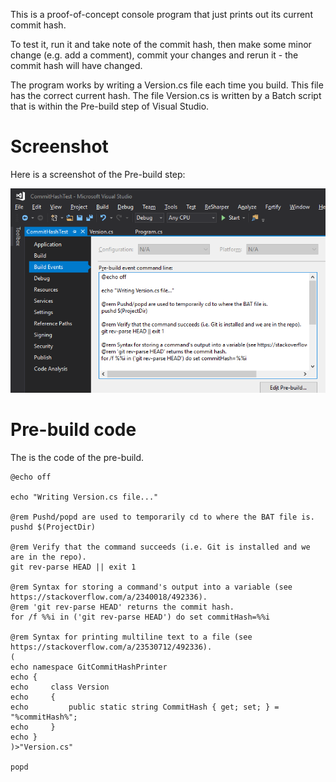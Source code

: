 This is a proof-of-concept console program that just prints out its current commit hash.

To test it, run it and take note of the commit hash, then make some minor change (e.g. add a comment), commit your changes and rerun it - the commit hash will have changed.

The program works by writing a Version.cs file each time you build. This file has the correct current hash. The file Version.cs is written by a Batch script that is within the Pre-build step of Visual Studio.

# Screenshot

Here is a screenshot of the Pre-build step:

![Screenshot](Images/Screenshot.png)

# Pre-build code

The is the code of the pre-build.

    @echo off

    echo "Writing Version.cs file..."

    @rem Pushd/popd are used to temporarily cd to where the BAT file is.
    pushd $(ProjectDir)

    @rem Verify that the command succeeds (i.e. Git is installed and we are in the repo).
    git rev-parse HEAD || exit 1

    @rem Syntax for storing a command's output into a variable (see https://stackoverflow.com/a/2340018/492336).
    @rem 'git rev-parse HEAD' returns the commit hash.
    for /f %%i in ('git rev-parse HEAD') do set commitHash=%%i

    @rem Syntax for printing multiline text to a file (see https://stackoverflow.com/a/23530712/492336).
    (
    echo namespace GitCommitHashPrinter
    echo {
    echo     class Version
    echo     {
    echo         public static string CommitHash { get; set; } = "%commitHash%";
    echo     }
    echo }
    )>"Version.cs"

    popd    
